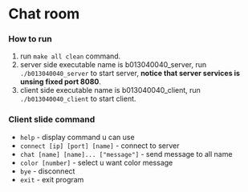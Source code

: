 Chat room
==========

### How to run ###
1. run  `make all clean`  command.
2. server side executable name is b013040040_server, run  `./b013040040_server` to start server, **notice that server services is unsing fixed port 8080**.
3. client side executable name is b013040040_client, run  `./b013040040_client` to start client.

### Client slide command ###
* `help`                           - display command u can use
* `connect [ip] [port] [name]`     - connect to server
* `chat [name] [name]... ["message"]` - send message to all name
* `color [number]`                 - select u want color message
* `bye`                            - disconnect
* `exit`                           - exit program
